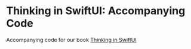 # Thinking in SwiftUI: Accompanying Code

Accompanying code for our book [Thinking in SwiftUI](http://objc.io/books/thinking-in-swiftui)
